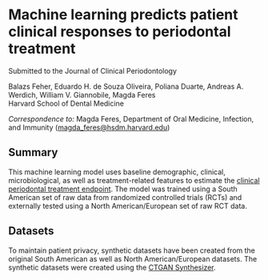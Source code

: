 # Machine learning predicts patient clinical responses to periodontal treatment
Submitted to the Journal of Clinical Periodontology

Balazs Feher, Eduardo H. de Souza Oliveira, Poliana Duarte, Andreas A. Werdich, William V. Giannobile, Magda Feres\
Harvard School of Dental Medicine

*Correspondence to:*
Magda Feres, Department of Oral Medicine, Infection, and Immunity (magda_feres@hsdm.harvard.edu)

## Summary
This machine learning model uses baseline demographic, clinical, microbiological, as well as treatment-related features to estimate the [clinical periodontal treatment endpoint][1]. The model was trained using a South American set of raw data from randomized controlled trials (RCTs) and externally tested using a North American/European set of raw RCT data.

## Datasets
To maintain patient privacy, synthetic datasets have been created from the original South American as well as North American/European datasets. The synthetic datasets were created using the [CTGAN Synthesizer](https://docs.sdv.dev/sdv/single-table-data/modeling/synthesizers/ctgansynthesizer).

[1]: https://pubmed.ncbi.nlm.nih.gov/32224549/

